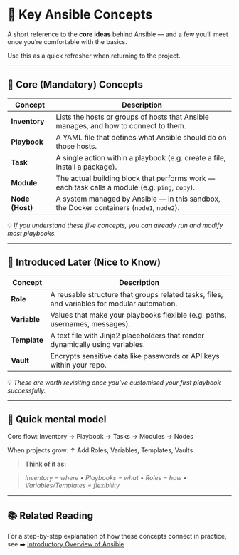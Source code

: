 # 📘 Key Ansible Concepts

A short reference to the **core ideas** behind Ansible — and a few you’ll meet once you’re comfortable with the basics.

Use this as a quick refresher when returning to the project.

---

## 🧩 Core (Mandatory) Concepts

| Concept | Description |
|----------|--------------|
| **Inventory** | Lists the hosts or groups of hosts that Ansible manages, and how to connect to them. |
| **Playbook** | A YAML file that defines what Ansible should do on those hosts. |
| **Task** | A single action within a playbook (e.g. create a file, install a package). |
| **Module** | The actual building block that performs work — each task calls a module (e.g. `ping`, `copy`). |
| **Node (Host)** | A system managed by Ansible — in this sandbox, the Docker containers (`node1`, `node2`). |

💡 *If you understand these five concepts, you can already run and modify most playbooks.*

---

## 🌱 Introduced Later (Nice to Know)

| Concept | Description |
|----------|--------------|
| **Role** | A reusable structure that groups related tasks, files, and variables for modular automation. |
| **Variable** | Values that make your playbooks flexible (e.g. paths, usernames, messages). |
| **Template** | A text file with Jinja2 placeholders that render dynamically using variables. |
| **Vault** | Encrypts sensitive data like passwords or API keys within your repo. |

💡 *These are worth revisiting once you’ve customised your first playbook successfully.*

---

## 🧠 Quick mental model

Core flow:
Inventory → Playbook → Tasks → Modules → Nodes

When projects grow:
↑ Add Roles, Variables, Templates, Vaults

> **Think of it as:**

> *Inventory = where* • *Playbooks = what* • *Roles = how* • *Variables/Templates = flexibility*

---

## 📚 Related Reading

For a step-by-step explanation of how these concepts connect in practice, see
➡️ [Introductory Overview of Ansible](introductory_overview_ansible.md)
